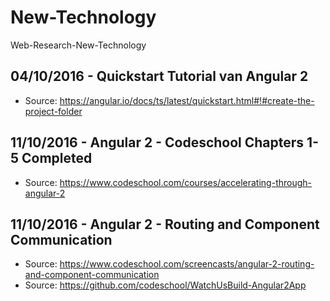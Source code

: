 # New-Technology
Web-Research-New-Technology

## __04/10/2016__ - Quickstart Tutorial van Angular 2
* Source: https://angular.io/docs/ts/latest/quickstart.html#!#create-the-project-folder


## __11/10/2016__ - Angular 2 - Codeschool Chapters 1-5 Completed
* Source: https://www.codeschool.com/courses/accelerating-through-angular-2

## __11/10/2016__ - Angular 2 - Routing and Component Communication
* Source: https://www.codeschool.com/screencasts/angular-2-routing-and-component-communication
* Source: https://github.com/codeschool/WatchUsBuild-Angular2App
